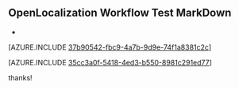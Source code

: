 ## OpenLocalization Workflow Test MarkDown
* 

[AZURE.INCLUDE [37b90542-fbc9-4a7b-9d9e-74f1a8381c2c](calleeMd1.md)]



[AZURE.INCLUDE [35cc3a0f-5418-4ed3-b550-8981c291ed77](calleeMd2.md)]

 
thanks!